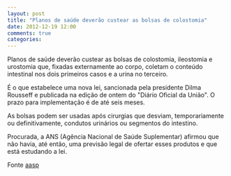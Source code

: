 ```yaml
---
layout: post
title: "Planos de saúde deverão custear as bolsas de colostomia"
date: 2012-12-19 12:00
comments: true
categories: 
---
```

Planos de saúde deverão custear as bolsas de colostomia, ileostomia e urostomia que, fixadas externamente ao corpo, coletam o conteúdo intestinal nos dois primeiros casos e a urina no terceiro. 

É o que estabelece uma nova lei, sancionada pela presidente Dilma Rousseff e publicada na edição de ontem do "Diário Oficial da União". O prazo para implementação é de até seis meses. 

As bolsas podem ser usadas após cirurgias que desviam, temporariamente ou definitivamente, condutos urinários ou segmentos do intestino. 

Procurada, a ANS (Agência Nacional de Saúde Suplementar) afirmou que não havia, até então, uma previsão legal de ofertar esses produtos e que está estudando a lei.

Fonte [aasp](http://www.aasp.org.br/aasp/imprensa/clipping/cli_noticia.asp?idnot=13395)
